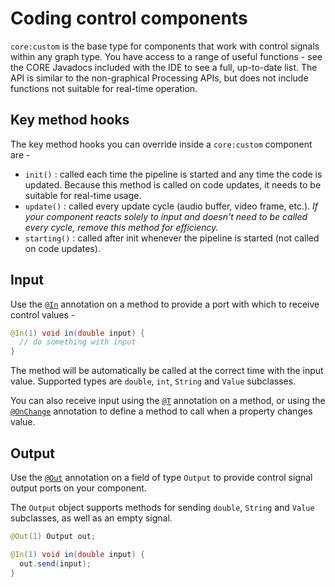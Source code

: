 # Coding control components

`core:custom` is the base type for components that work with control signals within
any graph type. You have access to a range of useful functions - see the CORE Javadocs included
with the IDE to see a full, up-to-date list. The API is similar to the non-graphical
Processing APIs, but does not include functions not suitable for real-time operation.

## Key method hooks

The key method hooks you can override inside a `core:custom` component are -

 - `init()` : called each time the pipeline is started and any time the code is updated.
Because this method is called on code updates, it needs to be suitable for real-time usage.
 - `update()` : called every update cycle (audio buffer, video frame, etc.). _If your
component reacts solely to input and doesn't need to be called every cycle, remove
this method for efficiency._
 - `starting()` : called after init whenever the pipeline is started (not called on code updates).

## Input

Use the [`@In`](coding-annotations.md#in) annotation on a method to provide a port with which to receive control values -

```java
@In(1) void in(double input) {
  // do something with input
}
```

The method will be automatically be called at the correct time with the input value.
Supported types are `double`, `int`, `String` and `Value` subclasses.

You can also receive input using the [`@T`](coding-annotations.md#t) annotation on a method,
or using the [`@OnChange`](coding-annotations-extra.md#onchange) annotation to define a
method to call when a property changes value.

## Output

Use the [`@Out`](coding-annotations.md#out) annotation on a field of type `Output` to provide
control signal output ports on your component.

The `Output` object supports methods for sending `double`, `String` and `Value` subclasses,
as well as an empty signal.

```java
@Out(1) Output out;

@In(1) void in(double input) {
  out.send(input);
}
```
